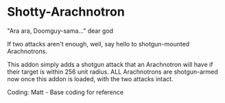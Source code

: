 # Shotty-Arachnotron
"Ara ara, Doomguy-sama..." dear god

If two attacks aren't enough, well,
say hello to shotgun-mounted Arachnotrons.

This addon simply adds a shotgun attack that an
Arachnotron will have if their target is within 256
unit radius. ALL Arachnotrons are shotgun-armed now
once this addon is loaded, with the two attacks
intact.

Coding:
Matt - Base coding for reference
